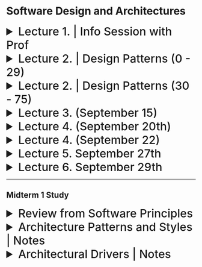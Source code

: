 # Software Design and Architectures

<details>
  <summary style="font-size: 30px; font-weight: 500; cursor: pointer;">Lecture 1. | Info Session with Prof</summary>

Dr. Ramiro Liscano | SIRC 3360

*3rd & 4th year Software Engineer Prof (IoT Prof)*

Teaching Methods:

**Fridays:** Finish Lecture, Do an Exercise that will done in Tutorial

---

3 Assignments, (2 Before Midterm, 1 After)

**Project:** Learning an Agile Project

*NO PROGRAMMING, IT'S ABOUT DESIGN !!!*

---

Actual System Design

We'll talk about Design Patterns that are successful in the Industry

---

Design is Iteration, the *IPhone 14* is good for a reason...


Architecture is based on "Qualitative Analysis"

Run Redundancy "Parallelized Systems, so incase 1 goes down, you scale"


**Design Purpose:**

**Quality Attributes:**

**Primary Functionality:**

**Architectural Concerns:**

**Constraints:**

*Examples:* Operation Systems, Memory Constraints

---

**HINT:** Looks for consistency, Easy to start with Sequence Diagrams.


**General Form API** : Calls them "Interface"


### Architecture Matters

Software Architecture Example
**3D-Slit-Scanner_ESP32 I chose**

</details>

<details>
  <summary style="font-size: 30px; font-weight: 500; cursor: pointer;">Lecture 2. | Design Patterns (0 - 29)</summary>

### Design Patterns Overview

**Designing Software is Difficult** , especially when it comes to designing re-usable software, that's very hard.

Difficult tasks:
- Find pertinent objects.
- Factor them into classes or higher-level abstractions at the right granularity. *(Too much Abstraction is restrictive, too little is overwelhming)*
- Define class interfaces and inheritance hierarchies. *(Base Class, is Inherited by More Specific Class)*
- Establish key relationships among them

- Designing software is challenging, especially when aiming for reusability.
- Key tasks in software design include identifying relevant objects, organizing them into classes or abstractions, defining class interfaces, and establishing relationships.

### Value of Design Experience

- Design patterns help capture and reuse successful design experiences.
- They allow designers to apply proven solutions to design problems.
- Analogous to novelists and playwrights using storytelling patterns, software designers use design patterns to streamline their work.

### Recording Design Patterns

- Software design books and catalogs document design experience as design patterns.
- Design patterns systematically name, explain, and evaluate recurring design concepts.
- The goal is to make design experience usable for others.

### Why Use Design Patterns?

- Design patterns make it easier to reuse successful designs and architectures.
- Expressing proven techniques as patterns makes them accessible to new system developers.
- Design patterns enhance documentation and system maintenance.

#### Describing Design Patterns

- Graphical notations alone are insufficient for capturing design patterns.
- Design patterns must include decisions, alternatives, and concrete examples.
- A template for describing design patterns is used, as seen in *"Design Patterns, Elements of Reusable Object-Oriented Software" (commonly known as the "Gang of Four").*

### Template for Describing Design Patterns

- **Pattern Name and Classification:**
  - Name conveys the essence of the pattern.
- **Intent:**
  - A brief statement explaining the pattern's purpose.
- **Also Known As:**
  - Any other well-known names for the pattern.
- **Motivation (Forces):**
  - A scenario illustrating a design problem and how the pattern solves it.
- **Applicability:**
  - Situations where the pattern can be applied and examples of poor designs it can address.
- **Structure:**
  - A graphical representation of classes in the pattern using UML notation.
- **Participants:**
  - Classes/objects in the pattern and their responsibilities.
- **Collaborations:**
  - How participants collaborate to fulfill their responsibilities.
- **Consequences:**
  - How the pattern supports objectives and trade-offs/results of using it.
- **Implementation:**
  - Pitfalls, hints, or techniques for implementing the pattern, including language-specific issues.
- **Sample Code:**
  - Code fragments illustrating pattern implementation.
- **Known Uses:**
  - Examples of the pattern in real systems.
- **Related Patterns:**
  - Other design patterns closely related to this one and important differences.

</details>

<details>
  <summary style="font-size: 30px; font-weight: 500; cursor: pointer;">Lecture 2. | Design Patterns (30 - 75)</summary>

# The Behavioural Patterns
- This is a family of patterns:
    - The OBSERVER pattern
    - The COMMAND pattern
    - The MEDIATOR pattern
    - The ITERATOR pattern
 
### The Observer

*Observing changes in state, from a Subject*
*Very common is event systems, where events change and so the Observers are notified*

- Generally used for **ONE** to **MANY** relationships between Objects. *(One Store, to many Customers for E.X)*
- The **ONE** 's **MANY** dependent Objects are Notified Automatically Upon changes to **ONE**.

- Sometimes the update includes state, so the Observer doesn't need to be notified, to then ask for state.
- 


![sd_obs](./static/sd_observer.png)

Observer Pattern uses three actor classes:

- Subject *(Object having methods to attach & detach observers, to and from Client Object)*
    - Holds list of Observers
    - Is Independent of how the objects are updated
    - Defines **attach(o)** , **detach(o)** , **notify(o)** Interface for Observers.
    - Dependency of Subjects to Observers *| Interface for Observer isn't cohesive, some Observers might have different notification methods, if it doesn't have to obide by the Interface*

- Observer *(The Customer, the MANY)*
    - Defines **update()** to be used by Subject

- Client *(The Store, the ONE)*

---

# The Broker Patterns
- This is a family of patterns:
    - The FACADE pattern
    - The DELEGATION pattern
    - The ADAPTER/WRAPPER pattern
    - The PROXY pattern

*ALL BROKER PATTERNS* have instances of **Broker** Class
- Broke class mediates the interaction between **Client** and **Supplier** class instances.

- **Client** can access the **Broker**, and the **Broker** can access the **Supplier** *(broker the middle man)*
    - These access associations are required to realize the behavior characteristic of broker patterns

- Communication Steps:
    -  Client requests a Supplier service from the Broker
    - Broker then interacts with the Supplier to obtain the service from the Supplier on behalf of the Client.

#### Broker Design Pattern Advantages

1. **Simplify the Supplier**
   - **Advantage:** A broker simplifies the client's interaction with a supplier by augmenting or enhancing its services without complicating its interface or design.
   - **Example:** Imagine a weather information service (supplier) that provides data in various formats. A broker can simplify the client's experience by offering a unified interface to access weather data in different formats without the client needing to handle the complexity.
<br></br>

2. **Decompose the Supplier**
   - **Advantage:** The broker allows you to decompose a complex supplier into manageable parts while presenting a consistent interface to the client.
   - **Example:** Consider a complex e-commerce platform (supplier) that handles orders, payments, and shipping. The broker can decompose these functions into separate components and provide a unified interface to the client. This way, each component can focus on its specific task, making the system more modular.
<br></br>

3. **Facilitate Client/Supplier Interaction**
   - **Advantage:** A broker streamlines interactions between the client and supplier, handling details to make it easier for the client to obtain required services.
   - **Example:** In a messaging application, the broker can handle low-level network communication, ensuring reliable message delivery. The client can simply send messages without worrying about the intricacies of establishing connections and dealing with network failures.

#### Facade Design Pattern

The Facade pattern is a type of broker pattern that simplifies the interaction between a client and a complex sub-system of suppliers. It provides a straightforward interface to the sub-system, making it easier for clients to access essential services without dealing with the sub-system's complexity.

**Advantages of Facade Pattern:**

1. **Simpler Interface to the Sub-system**
   - **Advantage:** Facade simplifies interactions by providing a clean and easy-to-use interface to a complex sub-system.
   - **Example:** Imagine a multimedia player application that includes audio and video playback, playlist management, and visual effects. The Facade can offer a single "play" method that handles all the intricacies of starting playback, selecting media, and managing visual effects. *Clients only need to call this simple "play" method.*

2. **Handling Complex Sub-systems**
   - **Advantage:** Sub-systems often comprise numerous classes with complex interfaces and relationships. Facade encapsulates this complexity, shielding clients from the inner workings.
   - **Example:** In a banking system, the Facade can manage various sub-systems like customer accounts, transactions, and loan approvals. Clients interact with the Facade to perform tasks like transferring funds, which involves interactions with multiple sub-systems. The Facade coordinates the underlying processes seamlessly.

![sd_faca](./static/sd_facade.png)

Here we see a Client, accessing the *Facade* , which is the Broker to all these Components, that are either Low or High Abstraction Sub-systems, doing different things...

This *Facade* is very nice for the Client however, since it's a simplified interface for em.

![sd_faca2](./static/sd_facade_2.png)

Home Theater Example, the Facade will just Abstract all the Sub-systems of Theater. Lights, Popcorn Popper, WatchMovie, EndMovie

Me as the client, I just need to:
```java
facadeBroker.popcorn();
facadeBroker.lights(false); //Lights off
facadeBroker.watchMovie();

//Got bored of the Movie, let's listen to the radio instead
facadeBroker.endMovie();
facadeBroker.listenToRadio();
```

---
# The Generator Patterns

- These patterns are used for the creation of an instance of a **Class**.

- The **Factory** Method pattern
- The **Abstract Factory** pattern
- The Builder pattern
- The Singleton pattern


### Factory Patterns
- A factory method is an operation that creates and returns a new class instance.
- All generator patterns have factory methods.
- Factory patterns do not use factory methods to provide clients with new instances. *(generators do that)*

#### Factory vs. Abstract Factory

- These are Patterns are used for "Creational", used for Creating Object

**Why do I want an Object to create other objects !?**
- Pass that responsibility to a Factory
- Certain things I want to "occur" to the object based on settings..
- Have a Factory simply it for you
- **Biggest Reason for Factories** : De-coupling Client from Product *(Clients don't have to configure the products manually)*

## 1. Factory Pattern


*Lecture Example:*

- Consider Factory that produces Cars, *(Christler, Subaru, Ford)* 
- Factories are like Assembly Lines, first Instantiate, Load the Wheels on, Paint the Body, Q/A 

![Factory Method](./static/SD_55.png)

Interface is being *adopted* by all these companies, for their "Factories"

**ConcreteFactory** is the one, with the actual logic, which extends the AbstractFactory

Abstracts the **creation of Objects / Products** for the Client. *(Client can call a simple createProduct() method on Factory)*

The Factory pattern provides a way to create objects without specifying the exact class that will be created. Instead, it relies on subclasses or methods to determine this. 

### Java Example:

```java
interface Product {
    void describe();
}

class ConcreteProductA implements Product {
    @Override
    public void describe() {
        System.out.println("This is Product A");
    }
}

class Factory {
    public Product createProduct(String type) {
        if ("A".equals(type)) {
            return new ConcreteProductA();
        }
        //... other products
        return null;
    }
}
```

## 2. Abstract Factory Pattern


The Abstract Factory pattern extends the idea of the factory pattern. Instead of a single method to create objects, an abstract factory has multiple methods to create a family of related or dependent objects. *(It's an Abstraction of Factory)*

```java
interface Button {
    void render();
}

interface Checkbox {
    void check();
}

class WindowsButton implements Button {
    @Override
    public void render() {
        System.out.println("Rendering Windows style button");
    }
}

class MacOSButton implements Button {
    @Override
    public void render() {
        System.out.println("Rendering MacOS style button");
    }
}

class WindowsCheckbox implements Checkbox {
    @Override
    public void check() {
        System.out.println("Checking Windows style checkbox");
    }
}

class MacOSCheckbox implements Checkbox {
    @Override
    public void check() {
        System.out.println("Checking MacOS style checkbox");
    }
}

// ABSTRACT FACTORY HERE 
interface GUIFactory {
    Button createButton();
    Checkbox createCheckbox();
}
// ABSTRACT FACTORY HERE ^^^

class WindowsFactory implements GUIFactory {
    @Override
    public Button createButton() {
        return new WindowsButton();
    }

    @Override
    public Checkbox createCheckbox() {
        return new WindowsCheckbox();
    }
}

class MacOSFactory implements GUIFactory {
    @Override
    public Button createButton() {
        return new MacOSButton();
    }

    @Override
    public Checkbox createCheckbox() {
        return new MacOSCheckbox();
    }
}
```

In the Abstract Factory pattern example, rather than creating just one type of product like in the simple Factory pattern, the **GUIFactory** abstract factory can create a family of products *(Button and Checkbox).* There are concrete factories *(**WindowsFactory** and **MacOSFactory**)* that produce products (Instances) conforming to these interfaces, but suited to their specific platform.

### Aqualush Product 
*(complex product) , Measures pH levels from VATS, from various sensors*

![SD_56](./static/SD_56.png)
</details>


<details>
  <summary style="font-size: 30px; font-weight: 500; cursor: pointer;">Lecture 3. (September 15) </summary>

Sometimes if he gives us open book test; We'll be ask to apply & use Design Patterns

Dr. Liscano says that **tutorialspoint.com** is a good ressource for Design Patterns

- He can't teach all patterns, so we focus on a few...

### Dependencies

- Can be quite dangerous, but you need them
- In Software Engineering we'd like to reduce Dependencies in our Architecture
- We can't really do this, so we use Interfaces to minimize Dependencies *(Interfaces Force Cohesive Functionality)*
- ALWAYS try to use Interface's which are implemented by Objects **(for COHESIVENESS)**

**Components** & **Time-line / Sequence** Diagrams match the same Components

**Details Design Approach**
- Try, Test, Simulate *(REQUIRES LOTS OF DOCUMENTATION!!!)*
- Used In Safety Critical Systems
- Used in Embedded Systems alot, will do this in 4th year

#### Concurrency & Architectural Patterns
- Used in Operation Systems
- Used for Concurrent Design of software, that requires parallelization of CPU


</details>


<details>
<summary style="font-size: 30px; font-weight: 500; cursor: pointer;">Lecture 4. (September 20th) </summary>

### UML Design Concepts: (Important Notation)

**Class Diagram** Attributes & Operations

![SDC](./static/SD_class.png)

3 Types of Relationships exists:
- Part of some relationship
- Knowledge relationship
- Dependency upon relationship

**Composite Aggregate Class**
*Example:* Player is composed of PlayerHead, PlayerBody, PlayerArms, PlayerLegs

![SDCa](./static/SD_ca.png)

**Class Associations**
*Directional* A2 has relation with B2, but not vice-versa

![SD](./static/sh_asso.png)

*B2* is the Generalization of *A2*
*A2* is the Specialization of *B2*

*Interface* is a generalization / Abstraction of the actual implementation *(Mitigates Dependency)*

#### Why Associations?

If I make a change in **B1**, I'll have to modify something in **A1**

Using something from the other class, **A1** might call methods from **B1**, as *A1 references B1*.

If **B1** doesn't reference **A1**, so it doesn't really care about modifications in **A1**

When stuff is Tightly Coupled, and it's interworking tightly.


#### Depends-upon Relationship
* The depends-upon relationship implies 2 classes have a dependency!

- One class sends a message to another (dep)
- One class has another as part of it's data *(Instance of class within another class object)*
- One class mentions another as a parameter to an operation
![SD_dl](./static/SD_dash_line.png)

#### Association vs Dependency

Association represents that one entity uses another entity as part of it's behavior?
*(Association is a Dependency itself lmao)*

**Dependency** is the important, it's when one entity depends on the behavior of another entity. 

**IN EXAMS:** We use mostly associations *[Solid Lines with Arrow]*

#### Packages

**Look Like Folders** in UML Diagrams, it shows that we don't know the details of the package.

---

## Software Architecture Modelling

- Recall about Architecture, design decisions I'm making, named **Artifact**

- Architecture Decisions & Concepts.
- At what level of detail, with how much rigor or formality.

**Stakeholder-driven Modeling**

- Stakeholders identify aspects of the system they need/concerned about

  *Example: Lunar Lander*
  - 1960's computer game
  - Simple 2D Game, basic physics engine
  - **Blue** are the components, and it streams data via Interfaces to the next

  ![SD_luna](./static/sd_luna.png)

#### What do we Model?
- Components, Connectors, Interface.
- Capture Constraint of the System to be Architectured.
- Business Rules, Concurrency, general Rsequirements.
- **Functional** and **Non-Functional** Requirements. *(Prof doesn't care about these lmao)*

**Architecture is generally static** design

### Views & View Consistency

You can have different views of the same system

I can look at EZCampus via **Sequence Diagram**, **Swimline Diagram**, **Component Diagram**

##### Logical View
- Capture the logical (often software) entities in a system and how they are interconnected.

**Example:** In a social media application, the logical view includes entities like User, Post, Comment, and Like. Users can create posts, comment on posts, and like posts, establishing relationships between these entities.

##### Physical View
- Capture the physical *(often hardware)* entities in a system and how they are interconnected.

**Example:** In a data center, the physical view includes servers, switches, and routers. Servers are connected to switches, and switches are connected to routers to form a network infrastructure. This physical setup ensures data can be processed and routed efficiently.

##### Deployment View
- Capture how logical entities are mapped onto physical entities. *(Where the components reside)*

**Example:** In a cloud-based web application, the deployment view shows how software components like web servers, application servers, and databases are deployed on physical servers or virtual machines in a data center or cloud provider's infrastructure. It specifies which software runs on which server, ensuring the application's availability and scalability.

---

### Common Types of Inconsistencies

_*PROF WANTS CONSISTENCY WITH VIEWS!*_

- **Direct Inconsistencies:** These occur when there are conflicting statements directly contradicting each other. For example, saying "The system runs on two hosts" and "The system runs on three hosts."

- **Refinement Inconsistencies:** These arise when high-level, abstract views of a system conflict with low-level, concrete views of the same parts. 

- **Static vs. Dynamic Aspect Inconsistencies:** These occur when dynamic aspects, such as behavioral specifications, conflict with static aspects like system topologies. For instance, a component mentioned in a sequence diagram might not exist in the component diagram.

*Sequence Diagrams capture Use-Cases only, so there are bound to be some Inconsistencies from other views...*

---

### Statement Templates for Design

- **Natural Language**: it's good to write it out, but it might be verbose for large and complex designs...
  ![SD_NLP](./static/SD_NLP.png)

- **Informal Graphical Modelling**: Box & Line, informal, it's good to have a *Legende* and or Text descriptors
  ![SD_IG](./static/SD_IG.png)
  *Ambigious!? what do these lines mean !?*

- **UML** : Formal definition of Diagrams


### More UML Notation: 

  The little white boxes within components are **Interfaces**

  ![SD_NLP](./static/SD_UML_COMP.png)

  *These are "Components" in UML, which can be made-up of other boxes, but here we show high-level component dependency*
  *Can specify an action like `<<import>>` or `<<call>>` on these lines, <-- stereotypes*


  #### Ball and Socket

  Server requires interface from Database, and Provides API (HTTP Request) Interface

  ![SD_NLP](./static/SD_bns.png)


</details>

<details>
  <summary style="font-size: 30px; font-weight: 500; cursor: pointer;">Lecture 4. (September 22) </summary>

UML is a modelling language, can be exported to other UML, or Ideally, code!

**UML Stereotypes**

**TL;DR:** UML stereotypes are a way to extend the Unified Modeling Language (UML) with custom, domain-specific information. They allow you to define specialized properties and behaviors for UML elements, enhancing the modeling capabilities for specific technical needs. Stereotypes are typically represented using guillemets *(<< >>)* in UML diagrams.

**Technical Example:**
Imagine you're designing a software system for a robotic control application. You can use UML stereotypes to add specific attributes or methods to the standard UML class diagram. For instance:

1. **Stereotype Definition:**
   Define a stereotype <<Robot>> to extend UML classes for your robotics domain.

2. **Stereotyped Class:**
   Apply this stereotype to a class named <<RobotController>>.

3. **Specialized Attributes:**
   Add specialized attributes like <<batteryLevel: double>> and <<sensorData: SensorReading[]>> to represent robot-specific data.

4. **Custom Methods:**
   Introduce custom methods like <<moveTo(x: double, y: double): void>> and <<scanEnvironment(): Map>> to define robot-specific behaviors.

By using stereotypes, you've tailored UML to better represent the intricacies of your robotic system, making it easier for fellow engineers to understand and work with your design.


**UML Component Example**


**UML Components and the Course**

- Adopt Package Notation *(coming up)*
  - For us, Architecture is an Abstraction, I don't need component details, but rather how the pkg interacts.

- Boil down the Architecture down to Packages, and known *"Folders"*

**UML Package Notation**

![SD package](./static/SD_pkg.png)

We'll see Dependencies from Packages to other Packages (*Core Pkgs*)

**Design Question** : Package Question
**3D Box UML** is for Deployment Model

### POS Deployment (Point of Sale)

![SD POS](./static/SD_POS.png)

*This is similar to REST*

**TL:DR**

Ways of Modelling Architecture:

- Natural Language
- Informal Graphical (Box & Line) *Ambigious*
- UML


### Exercise #2 Info.

**2.A** Use Natural Language Notation to start design of Architecture *(Must capture all CashRegister Reqs)*

**2.B** Use Package Architecture to Showcase this, as a Package UML Diagram.

</details>


<details>
  <summary style="font-size: 30px; font-weight: 500; cursor: pointer;">Lecture 5. September 27th </summary>

  **Exercise 2 (coming back)**

  - Requirements
    - Formal and more "set it stone"
  
  - Use Cases, they are like a *story*
    - Functionality, what's going on in the Software?

  **Design from Scenarios**
  - Requirements that fit into Use Cases

**Liscano goes to McDonalds**, does he need an entity for himself? No more like the `Client Ordering System`

**Liscano** Cares most about the actual Software Design & Arch. Process, if you can justify a decision using the correct Design Process, prof can't mark you wrong. *(Unless it's really bad ofc)*

---

## Architectural Patterns and Styles

- We talk about a "Higher-Level" design, not really talking about Classes really...
- Example **M.V.C** Model, View, Controller

- "Software Architectural Style" is a specific method of construction, characterized by the features that make it notable.
- "Style" & "Pattern" are generally used inter-changably

![dssa](./static/SD_dssa.png)


**Function-strong Architecture**
- Pipe and Filter *(Ocilloscope Design)*
  - Data Flow, get's pipelined, based on what u wanna see 

**Data Driven Problem**
- Publish / Subscribe
- Event Driven
- Blackboard
- Data: What & How the Systems "Remembers" Data for the user 

---

## Layered Style

**Hierachical System**
- Layers of Dependencies go "Top" to "Bottom" 
- Each Layer has a certain functionality 
  - Client Layer, Service Consumer, of layers below
  - Server Layer, *service provider* to layers above

*IMPORTANT:*
Help put modules that are highly/tightly Coupled together into a Layer

**Disadvantages of Layered Style**
- In a sense, you're seperating modules by layers, and if a module in Layer A is calling something in Layer B.
- In high performance, the Layers will get blurred, as Modules in different layers can get heavily coupled.

**MENTI Q: Is Layered Architecture easily Modifiable?**

- True, since the interface between the layers are known, therefore intra-layer modifications are easily, but **Breaking** the architecture, in general, is costly...

## Three-Tier Architecture *Mainly used in Web*

*Ideally we always _REDUCE_ Dependencies*

![3T](./static/SD_3t.png)
</details>

<details>
  <summary style="font-size: 30px; font-weight: 500; cursor: pointer;">Lecture 6. September 29th </summary>

### Model View Controller (M.V.C)

- Objective is to seperate Components which are used for Presentation *(Front-Facing)* and backend functionality

**Model:**
Portions of a program that realize problem domain function.
- Holds data and operations for achieving the computational
goals of the program independent of its user interface

- Business Logic, Actual CORE of application, change states 

**View:**
A way to display a component
- Data displayed in views come directly from one or more
models (i.e. labels and graphics)

- Reflects State of the Model *(View of State)*

**Controller:**
Components receive and carry out commands from users
- Controllers may alter views or models (i.e. buttons, scrollbars)

- Input from User onto the System.

--- 


![MVC](./static/SD_200.png)

**Problem:**

Places Dependency from Model to View *(As View is calling an API)*

Model is general a much Higher-level concept, to a lower level concept (VIEW)

Once the View is changed, now the Model needs to change!

**Change Notification** Allows for Dependency Inversion?

**MVC Static Structure Follows a Layered Style**

![MVC1](./static/SD_201.png)

Write me a program that takes in user input:

Input goes into Controller Side, And the view is updated to move the character.
Ideally the View & Controller will usually be tightly coupled.
---

**Controller** & **View** is very easy to couple, as It's usually obsorbing the View's inputs and save to frontend "State"


## The Publish-Subscribe Pattern

The relationship between View and Model

Model is a Subscriber (View) to Publisher (Model) pattern **KNOWN AS OBSERVER PATTERN**


## GOOD MVC MODEL !

![MVC2](./static/SD_202.png)

*Diamonds* Indicate Tight Coupling of Components, kind of like Containment Concept

---

### Django uses | Model, Template, View

![MVC1](./static/SD_203.png)

---

*Notes for Exercise 3:*

Drop the Hardware Abstraction Layer

</details>

---

## Midterm 1 Study

<details>
  <summary style="font-size: 30px; font-weight: 500; cursor: pointer;">Review from Software Principles</summary>

# Coupling

**Definition**:
Coupling refers to the degree to which one class or module is dependent on another. Low coupling is often desirable because it promotes module independence and increases the reusability of modules.

**Example**:
Suppose we have two classes **ClassA** and **ClassB**. If **ClassA** contains an instance of **ClassB**, and any change in **ClassB** requires a change in **ClassA**, then these classes are said to be highly coupled.

```java
class ClassB {
    void methodB() {
        // Some logic
    }
}

class ClassA {
    private ClassB b;  // ClassA has a direct dependency on ClassB
    void methodA() {
        b.methodB();  // Uses method from ClassB
    }
}
```

---

# Cohesion

**Definition:** Cohesion refers to how closely the responsibilities of a module or class are related to each other. It's about how single-focused a module is in terms of its responsibility.

**Desired Level:** High. Higher cohesion is better as it means a module or class has a single, well-defined responsibility.

#### Example 1: Low Cohesion
A class that handles both user authentication and printing reports. These are two very different responsibilities, making the class have low cohesion.

```java
class UserAndReports {
    void authenticateUser() {
        // Authentication logic
    }
    
    void printReport() {
        // Print report logic
    }
}
```

#### Example 2: High Cohesion (IDEAL)
Two classes, one dedicated to user authentication and the other to printing reports. Each class has a single responsibility, demonstrating high cohesion.

```java
class UserAuthentication {
    void authenticateUser() {
        // Authentication logic
    }
}

class ReportPrinter {
    void printReport() {
        // Print report logic
    }
}
```

**In Summary:** Cohesion is about keeping related functionalities together, ensuring a module or class does one thing and does it well.

</details>


<details>
  <summary style="font-size: 30px; font-weight: 500; cursor: pointer;">Architecture Patterns and Styles | Notes</summary>


## Layered Architecture Style

- **Hierarchical system organization**
  - "Multi-level client-server"
  - Each layer exposes an interface (API) to be used by above layers
- **Each layer acts as a**
  - **Server**: service provider to layers "above"
  - **Client**: service consumer of layer(s) "below"
- **Connectors are protocols of layer interaction**
- This is really the same as the **"N-tier"** style
  - Example: operating systems
  - **Virtual machine** style results from fully opaque layers

#### When to Use the Layered Style
- Layers have the following characteristics:
  - Each layer is **highly cohesive** *(Single responsibility)*
  - Layers provide natural support for information hiding *(i.e. DBMS)*
  - Layers are constrained to use only lower layers (eliminate coupling of layers above them)
  - Layering helps dividing big problems into smaller separate modules (layers)
  - Easy to modify (i.e. changes made to one layer are independent of the rest of the program)
    - In fact, one can remove an entire layer and replace it with a functionally equivalent component
  - Layered architectures are **highly changeable**

---

## Attribute-Driven Design (ADD) Overview

ADD is a method that encapsulates many of the software design techniques that are commonly practiced. It follows an iterative approach, emphasizing the importance of architecturally significant requirements. Here's a basic flow:

1. **Iterative Process**
   - At each iteration, you:
     - Choose a part of the system to design.
     - Marshal all the architecturally significant requirements for that part.
     - Generate and test a design for that part.

2. **Design Composition**
   - ADD doesn't always lead to a full design but instead focuses on:
     - Defining sets of containers with distinct responsibilities.
     - Determining the interactions and information flow among these containers.

3. **API and Signature**
   - ADD doesn't directly produce an API or signature for the containers. Instead, it primarily focuses on defining interfaces at a higher package level.

## ADD Inputs and Outputs

The ADD process takes in certain requirements and transforms them to achieve desired outputs:

**Inputs**:
- Functional requirements
- Quality
- Constraints

**Outputs**:
- Containers that have:
  - Responsibilities
  - Interactions
  - Information flow

## Steps in ADD

The ADD methodology is executed in a series of steps to ensure a thorough and well-thought-out design:

1. **Review Inputs**: Start by understanding the design objectives, primary functional requirements, quality attribute scenarios, constraints, and concerns.
2. **Establish Iteration Goal**: This is done by selecting the primary drivers.
3. **Decompose the System**: Choose one or more elements of the system that need decomposition.
4. **Design Concepts Selection**: Choose one or more design concepts that align with the selected drivers.
5. **Instantiate Architectural Elements**: This step involves defining interfaces and allocating responsibilities to the architectural elements.
6. **Sketch Views and Record Decisions**: It's essential to document the design decisions made.
7. **Review and Analysis**: Analyze the current design and review it against the design objectives to ensure they align.

The final output is a well-defined software architecture design.

---

**1. Greenfield systems in mature domains:** 
- These are systems that are being developed from scratch *(hence "Greenfield")* but in a domain that is already well-established and understood.
- **Example:** Developing a new e-commerce application for a business. While the application is new, e-commerce as a domain has established patterns, technologies, and architectures.

**2. Greenfield systems in novel (new) domains:** 
- Systems that are developed from scratch in a domain that hasn't been thoroughly explored before.
- **Example:** Building a software system for a new kind of wearable tech that integrates with human biometrics in ways never done before.

**3. Brownfield systems:** 
- These systems already exist and might need updates, modifications, or integration with other systems.
- **Example:** Updating an old inventory management software to integrate with modern cloud-based CRM systems.

</details>


<details>
  <summary style="font-size: 30px; font-weight: 500; cursor: pointer;">Architectural Drivers | Notes</summary>


</details>


